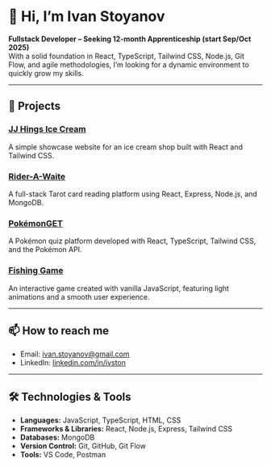# 👋 Hi, I’m Ivan Stoyanov

**Fullstack Developer – Seeking 12-month Apprenticeship (start Sep/Oct 2025)**  
With a solid foundation in React, TypeScript, Tailwind CSS, Node.js, Git Flow, and agile methodologies, I’m looking for a dynamic environment to quickly grow my skills.

---

## 🔨 Projects

### [JJ Hings Ice Cream](https://github.com/ivston/jjhings/blob/main/README.md)  
A simple showcase website for an ice cream shop built with React and Tailwind CSS.

### [Rider-A-Waite](https://github.com/ivston/rider-a-waite-frontend/blob/main/README.md)
A full-stack Tarot card reading platform using React, Express, Node.js, and MongoDB.

### [PokémonGET](https://github.com/claire2d2/poke-project/blob/main/README.md)
A Pokémon quiz platform developed with React, TypeScript, Tailwind CSS, and the Pokémon API.

### [Fishing Game](https://ivston.github.io/fishing-game/)  
An interactive game created with vanilla JavaScript, featuring light animations and a smooth user experience.

---

## 📫 How to reach me

- Email: [ivan.stoyanov@gmail.com](mailto:ivan.stoyanov@gmail.com)  
- LinkedIn: [linkedin.com/in/ivston](https://linkedin.com/in/ivston)  


---

## 🛠️ Technologies & Tools

- **Languages:** JavaScript, TypeScript, HTML, CSS  
- **Frameworks & Libraries:** React, Node.js, Express, Tailwind CSS  
- **Databases:** MongoDB  
- **Version Control:** Git, GitHub, Git Flow  
- **Tools:** VS Code, Postman
